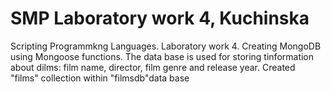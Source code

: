 # SMP Laboratory work 4, Kuchinska
Scripting Programmkng Languages. Laboratory work 4. Creating MongoDB using Mongoose functions. The data base is used for storing tinformation about dilms: film name, director, film genre and release year. Created "films" collection within "filmsdb"data base
